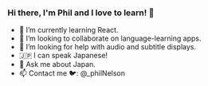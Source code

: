 ### Hi there, I'm Phil and I love to learn! 👋

- 🔭 I’m currently learning React.
- 🙏 I’m looking to collaborate on language-learning apps.
- 🤔 I’m looking for help with audio and subtitle displays.
- 🇯🇵 I can speak Japanese!
- 💬 Ask me about Japan.
- 📫 Contact me 🐦: @_philNelson

